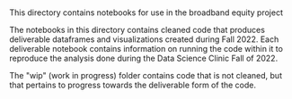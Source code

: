 ### 

This directory contains notebooks for use in the broadband equity project

The notebooks in this directory contains cleaned code that produces deliverable dataframes and visualizations created during Fall 2022. Each deliverable notebook contains information on running the code within it to reproduce the analysis done during the Data Science Clinic Fall of 2022.

The "wip" (work in progress) folder contains code that is not cleaned, but that pertains to progress towards the deliverable form of the code. 
